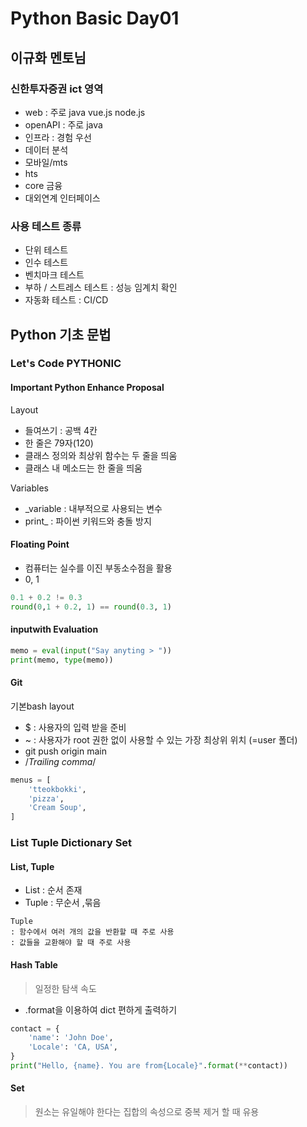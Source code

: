 # Python Basic Day01
## 이규화 멘토님
### 신한투자증권 ict 영역
- web : 주로 java vue.js node.js
- openAPI : 주로 java
- 인프라 : 경험 우선
- 데이터 분석
- 모바일/mts
- hts
- core 금융
- 대외연계 인터페이스

### 사용 테스트 종류
- 단위 테스트
- 인수 테스트
- 벤치마크 테스트
- 부하 / 스트레스 테스트 : 성능 임계치 확인
- 자동화 테스트 : CI/CD


## Python 기초 문법
### Let's Code PYTHONIC
#### Important Python Enhance Proposal
Layout
- 들여쓰기 : 공백 4칸
- 한 줄은 79자(120)
- 클래스 정의와 최상위 함수는 두 줄을 띄움
- 클래스 내 메소드는 한 줄을 띄움

Variables
- _variable : 내부적으로 사용되는 변수
- print_ : 파이썬 키워드와 충돌 방지

#### Floating Point
- 컴퓨터는 실수를 이진 부동소수점을 활용
- 0, 1
```python
0.1 + 0.2 != 0.3
round(0,1 + 0.2, 1) == round(0.3, 1)
```

#### inputwith Evaluation
```python
memo = eval(input("Say anyting > "))
print(memo, type(memo))
```

#### Git
기본bash layout
- $ : 사용자의 입력 받을 준비
- ~ : 사용자가 root 권한 없이 사용할 수 있는 가장 최상위 위치 (=user 폴더)
- git push origin main
- /*Trailing comma*/
```python
menus = [
	'tteokbokki',
	'pizza',
	'Cream Soup',
]
```

### List Tuple Dictionary Set
#### List, Tuple
- List : 순서 존재
- Tuple : 무순서 ,묶음
```
Tuple
: 함수에서 여러 개의 값을 반환할 때 주로 사용
: 값들을 교환해야 할 때 주로 사용
```

#### Hash Table
> 일정한 탐색 속도
- .format을 이용하여 dict 편하게 출력하기
```python
contact = {
    'name': 'John Doe',
    'Locale': 'CA, USA',
}
print("Hello, {name}. You are from{Locale}".format(**contact))
```

#### Set
> 원소는 유일해야 한다는 집합의 속성으로 중복 제거 할 때 유용



